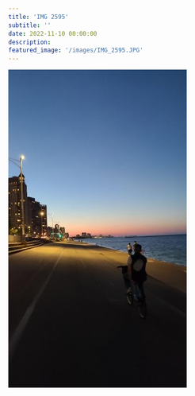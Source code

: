 ```yaml
---
title: 'IMG 2595'
subtitle: ''
date: 2022-11-10 00:00:00
description: 
featured_image: '/images/IMG_2595.JPG'
---
```


![](/images/IMG_2595.JPG)
